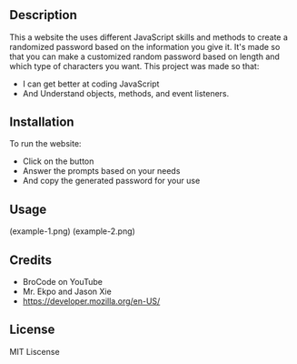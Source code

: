 
# <Password Generator>

## Description

This a website the uses different JavaScript skills and methods to create a randomized password based on the information you give it. 
It's made so that you can make a customized random password based on length and which type of characters you want.
This project was made so that:
- I can get better at coding JavaScript
- And Understand objects, methods, and event listeners. 

## Installation

To run the website: 
- Click on the button
- Answer the prompts based on your needs
- And copy the generated password for your use

## Usage

(example-1.png)
(example-2.png)



## Credits

- BroCode on YouTube
- Mr. Ekpo and Jason Xie
- https://developer.mozilla.org/en-US/

## License

MIT Liscense 
